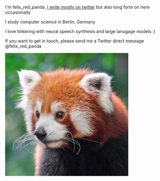 

I'm felix_red_panda, [I write mostly on twitter](https://twitter.com/felix_red_panda) but also long form on here occasionally

I study computer science in Berlin, Germany

I love tinkering with neural speech synthesis and large lanugage models :)

If you want to get in touch, please send me a Twitter direct message @felix_red_panda

![my profile picture](static/profile.jpg)
